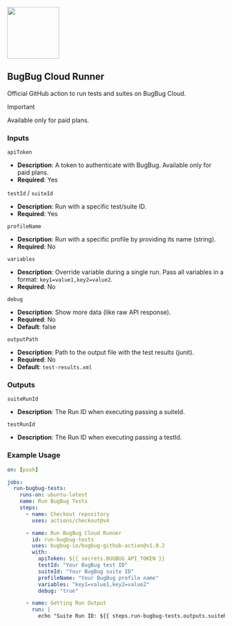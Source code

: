 <p align="left">
  <img src="https://app.bugbug.io/favicon/favicon-apple.png" width="120" />
</p>

## BugBug Cloud Runner

Official GitHub action to run tests and suites on BugBug Cloud.

> [!IMPORTANT]
> Available only for paid plans.

### Inputs

`apiToken`

- **Description**: A token to authenticate with BugBug. Available only for paid plans.
- **Required**: Yes

`testId` / `suiteId`

- **Description**: Run with a specific test/suite ID.
- **Required**: Yes

`profileName`

- **Description**: Run with a specific profile by providing its name (string).
- **Required**: No

`variables`

- **Description**: Override variable during a single run. Pass all variables in a format: `key1=value1,key2=value2`.
- **Required**: No

`debug`

- **Description**: Show more data (like raw API response).
- **Required**: No
- **Default**: false

`outputPath`

- **Description**: Path to the output file with the test results (junit).
- **Required**: No
- **Default**: `test-results.xml`

### Outputs

`suiteRunId`

- **Description**: The Run ID when executing passing a suiteId.

`testRunId`

- **Description**: The Run ID when executing passing a testId.

### Example Usage

```yaml
on: [push]

jobs:
  run-bugbug-tests:
    runs-on: ubuntu-latest
    name: Run BugBug Tests
    steps:
      - name: Checkout repository
        uses: actions/checkout@v4

      - name: Run BugBug Cloud Runner
        id: run-bugbug-tests
        uses: bugbug-io/bugbug-github-action@v1.0.2
        with:
          apiToken: ${{ secrets.BUGBUG_API_TOKEN }}
          testId: "Your BugBug test ID"
          suiteId: "Your BugBug suite ID"
          profileName: "Your BugBug profile name"
          variables: "key1=value1,key2=value2"
          debug: "true"

      - name: Getting Run Output
        run: |
          echo "Suite Run ID: ${{ steps.run-bugbug-tests.outputs.suiteRunId }} | Test Run ID: ${{ steps.run-bugbug-tests.outputs.testRunId }}"
```
